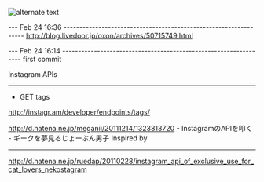 
![alternate text](https://twimg0-a.akamaihd.net/profile_images/1763306179/AgdLr00CEAAtkrC_reasonably_small.jpeg)



--- Feb 24 16:36 -----------------------------------------------------------------
http://blog.livedoor.jp/oxon/archives/50715749.html

--- Feb 24 16:14 -----------------------------------------------------------------
first commit

Instagram APIs
______________

* GET tags

http://instagr.am/developer/endpoints/tags/


http://d.hatena.ne.jp/meganii/20111214/1323813720 - InstagramのAPIを叩く - ギークを夢見るじょーぶん男子
Inspired by
___________
http://d.hatena.ne.jp/ruedap/20110228/instagram_api_of_exclusive_use_for_cat_lovers_nekostagram
